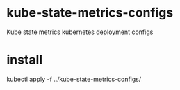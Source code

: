 # kube-state-metrics-configs
Kube state metrics kubernetes deployment configs

# install
kubectl apply -f ../kube-state-metrics-configs/